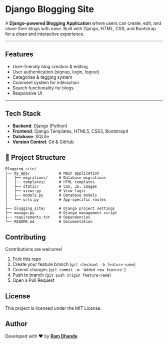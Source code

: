 # Django Blogging Site

A **Django-powered Blogging Application** where users can create, edit, and share their blogs with ease. Built with Django, HTML, CSS, and Bootstrap for a clean and interactive experience.

---

## Features

* User-friendly blog creation & editing
* User authentication (signup, login, logout)
* Categories & tagging system
* Comment system for interaction
* Search functionality for blogs
* Responsive UI

---

## Tech Stack

* **Backend**: Django (Python)
* **Frontend**: Django Templates, HTML5, CSS3, Bootstrap4
* **Database**: SQLite 
* **Version Control**: Git & GitHub


## 📂 Project Structure

```
Blogging-site/
│── my_app/             # Main application
│   ├── migrations/     # Database migrations
│   ├── templates/      # HTML templates
│   ├── static/         # CSS, JS, images
│   ├── views.py        # View logic
│   ├── models.py       # Database models
│   └── urls.py         # App-specific routes
│
├── blogging_site/      # Django project settings
├── manage.py           # Django management script
├── requirements.txt    # Dependencies
└── README.md           # Documentation
```

## Contributing

Contributions are welcome!

1. Fork this repo
2. Create your feature branch (`git checkout -b feature-name`)
3. Commit changes (`git commit -m 'Added new feature'`)
4. Push to branch (`git push origin feature-name`)
5. Open a Pull Request


## License

This project is licensed under the MIT License.

## Author

Developed with ❤️ by **[Ram Dhande](https://github.com/ramdhande)**


